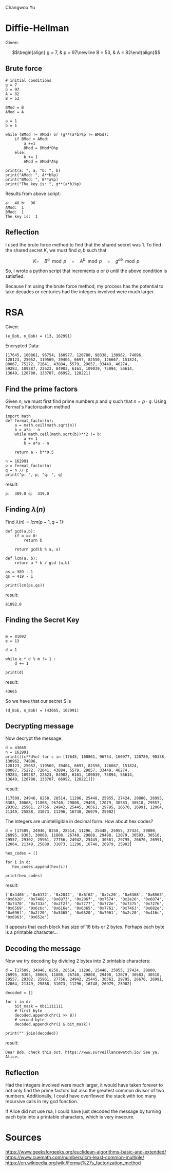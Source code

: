Changwoo Yu

Diffie-Hellman
==============
Given: 

$$\begin{align} g = 7, & p = 97\newline B = 53, & A = 82\end{align}$$

## Brute force 

```
# initial conditions
g = 7
p = 97
A = 82
B = 53

BMod = B
AMod = A

a = 1
b = 1

while (BMod != AMod) or (g**(a*b)%p != BMod): 
    if BMod > AMod: 
        a +=1
        BMod = BMod*B%p
    else: 
        b += 1
        AMod = AMod*A%p

print(a: ", a, "b: ", b)
print("AMod: ", A**b%p) 
print("BMod: ", B**a%p) 
print("The key is: ", g**(a*b)%p)
```
Results from above script: 
```
a:  48 b:  96
AMod:  1
BMod:  1
The key is:  1
```

## Reflection

I used the brute force method to find that the shared secret was 1. 
To find the shared secret $K$, we must find $a, b$ such that 

$$K =\quad B^a\mod p\quad =\quad A^b\mod p \quad=\quad g^{ab}\mod p$$

So, I wrote a python script that increments $a$ or $b$ until the above condition is satisfied.

Because I'm using the brute force method, my process has the potential to take decades or centuries had the integers involved were much larger. 

RSA
===
Given: 
```
(e_Bob, n_Bob) = (13, 162991)
```
Encrypted Data:
```
[17645, 100861, 96754, 160977, 120780, 90338, 130962, 74096,
128123, 25052, 119569, 39404, 6697, 82550, 126667, 151824,
80067, 75272, 72641, 43884, 5579, 29857, 33449, 46274,
59283, 109287, 22623, 84902, 6161, 109039, 75094, 56614,
13649, 120780, 133707, 66992, 128221]
```

## Find the prime factors

Given $n$, we must first find prime numbers $p$ and $q$ such that $n = p \cdot q$.
Using Fermat's Factorization method
```
import math
def fermat_factor(n):
    a = math.ceil(math.sqrt(n))
    b = a*a - n
    while math.ceil(math.sqrt(b))**2 != b: 
        a += 1
        b = a*a - n

    return a - b**0.5 

n = 162991
p = fermat_factor(n)
q = n // p 
print("p: ", p, "q: ", q)
```

result:
```
p:  389.0 q:  419.0
```

## Finding $\lambda(n)$

Find $\lambda(n) = lcm(p - 1, q - 1)$: 
```
def gcd(a,b): 
    if a == 0: 
        return b

    return gcd(b % a, a)

def lcm(a, b): 
    return a * b / gcd (a,b)

ps = 389 - 1
qs = 419 - 1 

print(lcm(ps,qs))
```

result:
```
81092.0
```

## Finding the Secret Key

```

m = 81092
e = 13

d = 1

while e * d % m != 1 :
    d += 1

print(d)
```

result:
```
43665
```

So we have that our secret S is 
```
(d_Bob, n_Bob) = (43665, 162991)
```

## Decrypting message

Now decrypt the message:
```
d = 43665
n = 162991
print([(c**d%n) for c in [17645, 100861, 96754, 160977, 120780, 90338, 130962, 74096,
128123, 25052, 119569, 39404, 6697, 82550, 126667, 151824,
80067, 75272, 72641, 43884, 5579, 29857, 33449, 46274,
59283, 109287, 22623, 84902, 6161, 109039, 75094, 56614,
13649, 120780, 133707, 66992, 128221]])
```
result: 
```
[17509, 24946, 8258, 28514, 11296, 25448, 25955, 27424, 29800, 26995, 8303, 30068, 11808, 26740, 29808, 29498, 12079, 30583, 30510, 29557, 29302, 25961, 27756, 24942, 25445, 30561, 29795, 26670, 26991, 12064, 21349, 25888, 31073, 11296, 16748, 26979, 25902]
```

The integers are unintelligible in decimal form. How about hex codes? 
```
d = [17509, 24946, 8258, 28514, 11296, 25448, 25955, 27424, 29800, 26995, 8303, 30068, 11808, 26740, 29808, 29498, 12079, 30583, 30510, 29557, 29302, 25961, 27756, 24942, 25445, 30561, 29795, 26670, 26991, 12064, 21349, 25888, 31073, 11296, 16748, 26979, 25902]

hex_codes = []

for i in d: 
   hex_codes.append(hex(i)) 

print(hex_codes)
```
result:
```
['0x4465', '0x6172', '0x2042', '0x6f62', '0x2c20', '0x6368', '0x6563', '0x6b20', '0x7468', '0x6973', '0x206f', '0x7574', '0x2e20', '0x6874', '0x7470', '0x733a', '0x2f2f', '0x7777', '0x772e', '0x7375', '0x7276', '0x6569', '0x6c6c', '0x616e', '0x6365', '0x7761', '0x7463', '0x682e', '0x696f', '0x2f20', '0x5365', '0x6520', '0x7961', '0x2c20', '0x416c', '0x6963', '0x652e']
```
It appears that each block has size of 16 bits or 2 bytes. Perhaps each byte is a printable character...


## Decoding the message

Now we try decoding by dividing 2 bytes into 2 printable characters: 
```
d = [17509, 24946, 8258, 28514, 11296, 25448, 25955, 27424, 29800, 26995, 8303, 30068, 11808, 26740, 29808, 29498, 12079, 30583, 30510, 29557, 29302, 25961, 27756, 24942, 25445, 30561, 29795, 26670, 26991, 12064, 21349, 25888, 31073, 11296, 16748, 26979, 25902]

decoded = []

for i in d: 
    bit_mask = 0b11111111
    # first byte 
    decoded.append(chr(i >> 8))
    # second byte
    decoded.append(chr(i & bit_mask)) 

print("".join(decoded))

```
result: 
```
Dear Bob, check this out. https://www.surveillancewatch.io/ See ya, Alice.
```

## Reflection
Had the integers involved were much larger, it would have taken forever to not only find the prime factors but also the greatest common divisor of two numbers. Additionally, I could have overflowed the stack with too many recursive calls in my gcd function.

If Alice did not use rsa, I could have just decoded the message by turning each byte into a printable characters, which is very insecure.

Sources
=======
https://www.geeksforgeeks.org/euclidean-algorithms-basic-and-extended/
https://www.cuemath.com/numbers/lcm-least-common-multiple/
https://en.wikipedia.org/wiki/Fermat%27s_factorization_method
